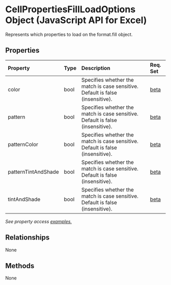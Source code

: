 # CellPropertiesFillLoadOptions Object (JavaScript API for Excel)

Represents which properties to load on the format.fill object.

## Properties

| Property	   | Type	|Description| Req. Set|
|:---------------|:--------|:----------|:----|
|color|bool|Specifies whether the match is case sensitive. Default is false (insensitive).|[beta](../requirement-sets/excel-api-requirement-sets.md)|
|pattern|bool|Specifies whether the match is case sensitive. Default is false (insensitive).|[beta](../requirement-sets/excel-api-requirement-sets.md)|
|patternColor|bool|Specifies whether the match is case sensitive. Default is false (insensitive).|[beta](../requirement-sets/excel-api-requirement-sets.md)|
|patternTintAndShade|bool|Specifies whether the match is case sensitive. Default is false (insensitive).|[beta](../requirement-sets/excel-api-requirement-sets.md)|
|tintAndShade|bool|Specifies whether the match is case sensitive. Default is false (insensitive).|[beta](../requirement-sets/excel-api-requirement-sets.md)|

_See property access [examples.](#property-access-examples)_

## Relationships
None


## Methods
None

